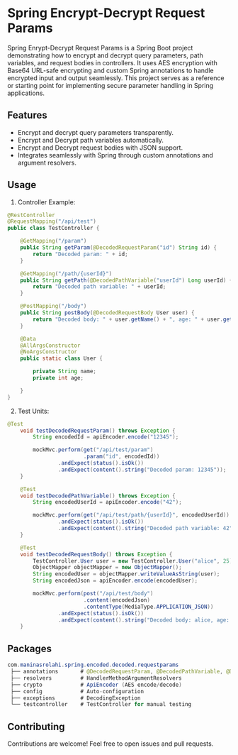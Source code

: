 Spring Encrypt-Decrypt Request Params
===================================

Spring Enrypt-Decrypt Request Params is a Spring Boot project demonstrating how to encrypt and decrypt query parameters, path variables, and request bodies in controllers. It uses AES encryption with Base64 URL-safe encrypting and custom Spring annotations to handle encrypted input and output seamlessly. This project serves as a reference or starting point for implementing secure parameter handling in Spring applications.

Features
--------

- Encrypt and decrypt query parameters transparently.
- Encrypt and Decrypt path variables automatically.
- Encrypt and Decrypt request bodies with JSON support.
- Integrates seamlessly with Spring through custom annotations and argument resolvers.

Usage
-----

1. Controller Example:
```java
@RestController
@RequestMapping("/api/test")
public class TestController {

    @GetMapping("/param")
    public String getParam(@DecodedRequestParam("id") String id) {
        return "Decoded param: " + id;
    }

    @GetMapping("/path/{userId}")
    public String getPath(@DecodedPathVariable("userId") Long userId) {
        return "Decoded path variable: " + userId;
    }

    @PostMapping("/body")
    public String postBody(@DecodedRequestBody User user) {
        return "Decoded body: " + user.getName() + ", age: " + user.getAge();
    }

    @Data
    @AllArgsConstructor
    @NoArgsConstructor
    public static class User {

        private String name;
        private int age;

    }
}
```
2. Test Units:
```java
@Test
    void testDecodedRequestParam() throws Exception {
        String encodedId = apiEncoder.encode("12345");

        mockMvc.perform(get("/api/test/param")
                        .param("id", encodedId))
                .andExpect(status().isOk())
                .andExpect(content().string("Decoded param: 12345"));
    }

    @Test
    void testDecodedPathVariable() throws Exception {
        String encodedUserId = apiEncoder.encode("42");

        mockMvc.perform(get("/api/test/path/{userId}", encodedUserId))
                .andExpect(status().isOk())
                .andExpect(content().string("Decoded path variable: 42"));
    }

    @Test
    void testDecodedRequestBody() throws Exception {
        TestController.User user = new TestController.User("alice", 25);
        ObjectMapper objectMapper = new ObjectMapper();
        String encodedUser = objectMapper.writeValueAsString(user);
        String encodedJson = apiEncoder.encode(encodedUser);

        mockMvc.perform(post("/api/test/body")
                        .content(encodedJson)
                        .contentType(MediaType.APPLICATION_JSON))
                .andExpect(status().isOk())
                .andExpect(content().string("Decoded body: alice, age: 25"));
    }
```
Packages
--------
```java
com.maninasrolahi.spring.encoded.decoded.requestparams
 ├── annotations       # @DecodedRequestParam, @DecodedPathVariable, @DecodedRequestBody
 ├── resolvers         # HandlerMethodArgumentResolvers
 ├── crypto            # ApiEncoder (AES encode/decode)
 ├── config            # Auto-configuration
 ├── exceptions        # DecodingException
 └── testcontroller    # TestController for manual testing
```

Contributing
------------

Contributions are welcome! Feel free to open issues and pull requests.
